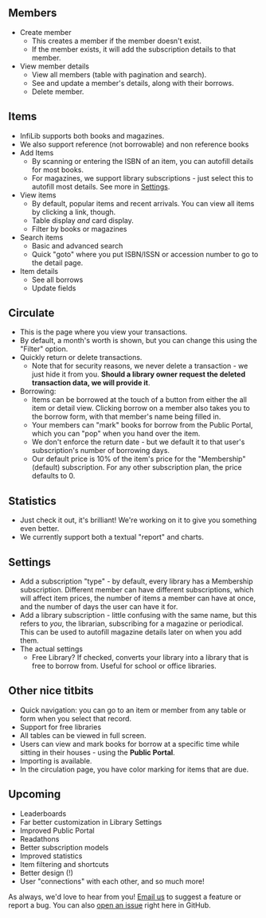 ## Members

- Create member
  - This creates a member if the member doesn't exist.
  - If the member exists, it will add the subscription details to that member.
- View member details
  - View all members (table with pagination and search).
  - See and update a member's details, along with their borrows.
  - Delete member.

## Items

- InfiLib supports both books and magazines.
- We also support reference (not borrowable) and non reference books
- Add Items
  - By scanning or entering the ISBN of an item, you can autofill details for most books.
  - For magazines, we support library subscriptions - just select this to autofill most details. See more in [Settings](#settings).
- View items
  - By default, popular items and recent arrivals. You can view all items by clicking a link, though.
  - Table display _and_ card display.
  - Filter by books or magazines
- Search items
  - Basic and advanced search
  - Quick "goto" where you put ISBN/ISSN or accession number to go to the detail page.
- Item details
  - See all borrows
  - Update fields

## Circulate

- This is the page where you view your transactions.
- By default, a month's worth is shown, but you can change this using the "Filter" option.
- Quickly return or delete transactions.
  - Note that for security reasons, we never delete a transaction - we just hide it from you. **Should a library owner request the deleted transaction data, we will provide it**.
- Borrowing:
  - Items can be borrowed at the touch of a button from either the all item or detail view. Clicking borrow on a member also takes you to the borrow form, with that member's name being filled in.
  - Your members can "mark" books for borrow from the Public Portal, which you can "pop" when you hand over the item.
  - We don't enforce the return date - but we default it to that user's subscription's number of borrowing days.
  - Our default price is 10% of the item's price for the "Membership" (default) subscription. For any other subscription plan, the price defaults to 0.

## Statistics

- Just check it out, it's brilliant! We're working on it to give you something even better.
- We currently support both a textual "report" and charts.

## Settings

- Add a subscription "type" - by default, every library has a Membership subscription. Different member can have different subscriptions, which will affect item prices, the number of items a member can have at once, and the number of days the user can have it for.
- Add a library subscription - little confusing with the same name, but this refers to _you_, the librarian, subscribing for a magazine or periodical. This can be used to autofill magazine details later on when you add them.
- The actual settings
  - Free Library? If checked, converts your library into a library that is free to borrow from. Useful for school or office libraries.

## Other nice titbits

- Quick navigation: you can go to an item or member from any table or form when you select that record.
- Support for free libraries
- All tables can be viewed in full screen.
- Users can view and mark books for borrow at a specific time while sitting in their houses - using the **Public Portal**.
- Importing is available.
- In the circulation page, you have color marking for items that are due.

## Upcoming

- Leaderboards
- Far better customization in Library Settings
- Improved Public Portal
- Readathons
- Better subscription models
- Improved statistics
- Item filtering and shortcuts
- Better design (!)
- User "connections" with each other, and so much more!

As always, we'd love to hear from you! [Email us](mailto:hello.infilib@gmail.com) to suggest a feature or report a bug. You can also [open an issue](https://github.com/safwansamsudeen/infilib/issues/new) right here in GitHub.
